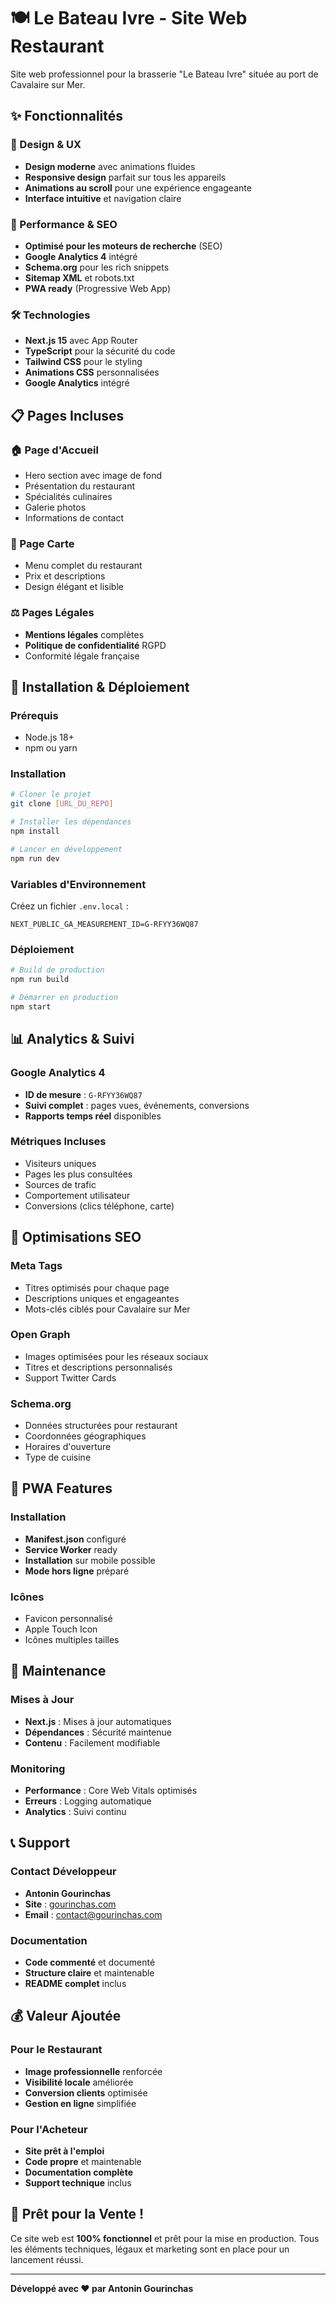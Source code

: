 # 🍽️ Le Bateau Ivre - Site Web Restaurant

Site web professionnel pour la brasserie "Le Bateau Ivre" située au port de Cavalaire sur Mer.

## ✨ Fonctionnalités

### 🎨 Design & UX
- **Design moderne** avec animations fluides
- **Responsive design** parfait sur tous les appareils
- **Animations au scroll** pour une expérience engageante
- **Interface intuitive** et navigation claire

### 📱 Performance & SEO
- **Optimisé pour les moteurs de recherche** (SEO)
- **Google Analytics 4** intégré
- **Schema.org** pour les rich snippets
- **Sitemap XML** et robots.txt
- **PWA ready** (Progressive Web App)

### 🛠️ Technologies
- **Next.js 15** avec App Router
- **TypeScript** pour la sécurité du code
- **Tailwind CSS** pour le styling
- **Animations CSS** personnalisées
- **Google Analytics** intégré

## 📋 Pages Incluses

### 🏠 Page d'Accueil
- Hero section avec image de fond
- Présentation du restaurant
- Spécialités culinaires
- Galerie photos
- Informations de contact

### 📄 Page Carte
- Menu complet du restaurant
- Prix et descriptions
- Design élégant et lisible

### ⚖️ Pages Légales
- **Mentions légales** complètes
- **Politique de confidentialité** RGPD
- Conformité légale française

## 🚀 Installation & Déploiement

### Prérequis
- Node.js 18+ 
- npm ou yarn

### Installation
```bash
# Cloner le projet
git clone [URL_DU_REPO]

# Installer les dépendances
npm install

# Lancer en développement
npm run dev
```

### Variables d'Environnement
Créez un fichier `.env.local` :
```env
NEXT_PUBLIC_GA_MEASUREMENT_ID=G-RFYY36WQ87
```

### Déploiement
```bash
# Build de production
npm run build

# Démarrer en production
npm start
```

## 📊 Analytics & Suivi

### Google Analytics 4
- **ID de mesure** : `G-RFYY36WQ87`
- **Suivi complet** : pages vues, événements, conversions
- **Rapports temps réel** disponibles

### Métriques Incluses
- Visiteurs uniques
- Pages les plus consultées
- Sources de trafic
- Comportement utilisateur
- Conversions (clics téléphone, carte)

## 🎯 Optimisations SEO

### Meta Tags
- Titres optimisés pour chaque page
- Descriptions uniques et engageantes
- Mots-clés ciblés pour Cavalaire sur Mer

### Open Graph
- Images optimisées pour les réseaux sociaux
- Titres et descriptions personnalisés
- Support Twitter Cards

### Schema.org
- Données structurées pour restaurant
- Coordonnées géographiques
- Horaires d'ouverture
- Type de cuisine

## 📱 PWA Features

### Installation
- **Manifest.json** configuré
- **Service Worker** ready
- **Installation** sur mobile possible
- **Mode hors ligne** préparé

### Icônes
- Favicon personnalisé
- Apple Touch Icon
- Icônes multiples tailles

## 🔧 Maintenance

### Mises à Jour
- **Next.js** : Mises à jour automatiques
- **Dépendances** : Sécurité maintenue
- **Contenu** : Facilement modifiable

### Monitoring
- **Performance** : Core Web Vitals optimisés
- **Erreurs** : Logging automatique
- **Analytics** : Suivi continu

## 📞 Support

### Contact Développeur
- **Antonin Gourinchas**
- **Site** : [gourinchas.com](https://gourinchas.com)
- **Email** : contact@gourinchas.com

### Documentation
- **Code commenté** et documenté
- **Structure claire** et maintenable
- **README complet** inclus

## 💰 Valeur Ajoutée

### Pour le Restaurant
- **Image professionnelle** renforcée
- **Visibilité locale** améliorée
- **Conversion clients** optimisée
- **Gestion en ligne** simplifiée

### Pour l'Acheteur
- **Site prêt à l'emploi**
- **Code propre** et maintenable
- **Documentation complète**
- **Support technique** inclus

## 🎉 Prêt pour la Vente !

Ce site web est **100% fonctionnel** et prêt pour la mise en production. Tous les éléments techniques, légaux et marketing sont en place pour un lancement réussi.

---

**Développé avec ❤️ par Antonin Gourinchas**
